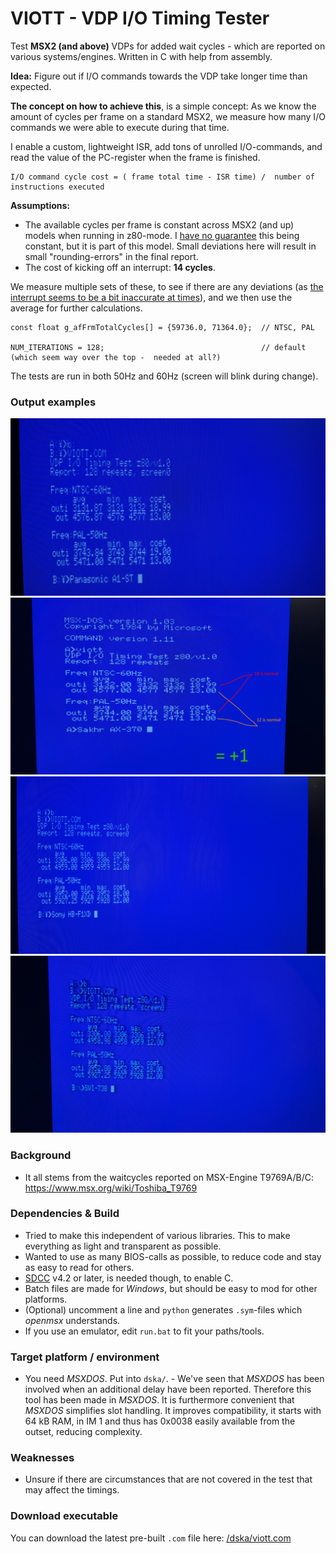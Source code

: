 # VIOTT - VDP I/O Timing Tester
Test **MSX2 (and above)** VDPs for added wait cycles - which are reported on various systems/engines. Written in C with help from assembly.

**Idea:** Figure out if I/O commands towards the VDP take longer time than expected.

**The concept on how to achieve this**, is a simple concept: As we know the amount of cycles per frame on a standard MSX2, we measure how many I/O commands we were able to execute during that time.

I enable a custom, lightweight ISR, add tons of unrolled I/O-commands, and read the value of the PC-register when the frame is finished.

    I/O command cycle cost = ( frame total time - ISR time) /  number of instructions executed

**Assumptions:**
* The available cycles per frame is constant across MSX2 (and up) models when running in z80-mode. I [have no guarantee](https://www.msx.org/forum/msx-talk/general-discussion/msx-models-deviating-from-standard-358mhz) this being constant, but it is part of this model. Small deviations here will result in small "rounding-errors" in the final report.
* The cost of kicking off an interrupt: **14 cycles**.

We measure multiple sets of these, to see if there are any deviations (as [the interrupt seems to be a bit inaccurate at times](https://www.msx.org/forum/msx-talk/hardware/msx-engine-t9769b-does-it-really-add-2-wait-cycles#comment-470398)), and we then use the average for further calculations.

    const float g_afFrmTotalCycles[] = {59736.0, 71364.0};  // NTSC, PAL

    NUM_ITERATIONS = 128;                                   // default (which seem way over the top -  needed at all?)

The tests are run in both 50Hz and 60Hz (screen will blink during change).

### Output examples ###

<img src="https://raw.githubusercontent.com/bengalack/viott/refs/heads/main/img/a1-st.jpeg" />
<img src="https://raw.githubusercontent.com/bengalack/viott/refs/heads/main/img/ax-370.jpeg" />
<img src="https://raw.githubusercontent.com/bengalack/viott/refs/heads/main/img/hb-f1xd.jpeg" />
<img src="https://raw.githubusercontent.com/bengalack/viott/refs/heads/main/img/svi-738.jpeg" />

### Background ###
* It all stems from the waitcycles reported on MSX-Engine T9769A/B/C: https://www.msx.org/wiki/Toshiba_T9769 

### Dependencies & Build ##
* Tried to make this independent of various libraries. This to make everything as light and transparent as possible.
* Wanted to use as many BIOS-calls as possible, to reduce code and stay as easy to read for others.
* [SDCC](https://sdcc.sourceforge.net/) v4.2 or later, is needed though, to enable C.
* Batch files are made for *Windows*, but should be easy to mod for other platforms. 
* (Optional) uncomment a line and `python` generates `.sym`-files which *openmsx* understands.
* If you use an emulator, edit `run.bat` to fit your paths/tools.

### Target platform / environment ###
* You need *MSXDOS*. Put into `dska/`. - We've seen that *MSXDOS* has been involved when an additional delay have been reported. Therefore this tool has been made in *MSXDOS*. It is furthermore convenient that *MSXDOS* simplifies slot handling. It improves compatibility, it starts with 64 kB RAM, in IM 1 and thus has 0x0038 easily available from the outset, reducing complexity.

### Weaknesses ###
* Unsure if there are circumstances that are not covered in the test that may affect the timings.

### Download executable ###
You can download the latest pre-built `.com` file here: [/dska/viott.com](https://github.com/bengalack/viott/raw/refs/heads/main/dska/viott.com)
